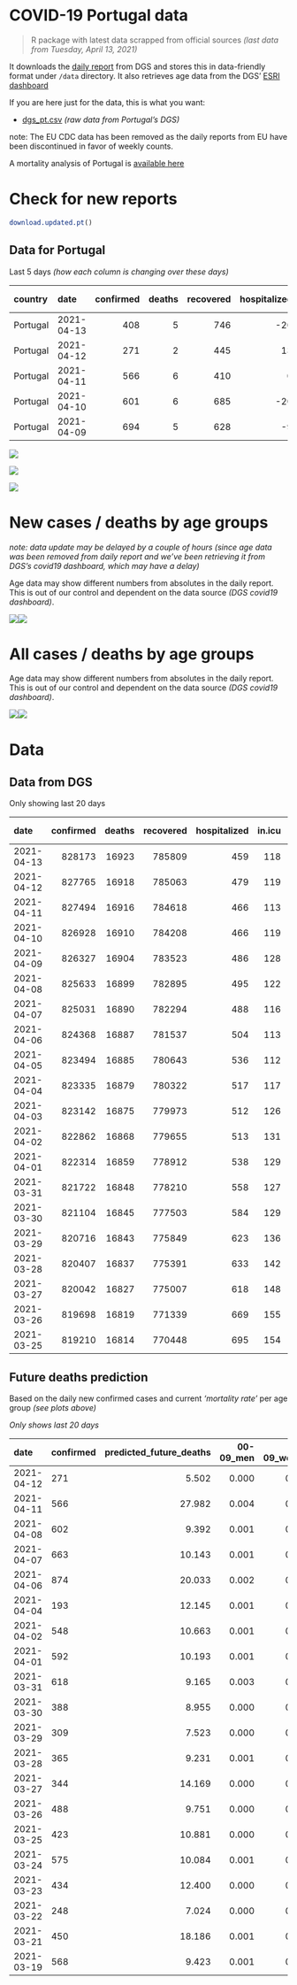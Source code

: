 COVID-19 Portugal data
================

> R package with latest data scrapped from official sources *(last data
> from Tuesday, April 13, 2021)*

It downloads the [daily
report](https://covid19.min-saude.pt/relatorio-de-situacao/) from DGS
and stores this in data-friendly format under `/data` directory. It also
retrieves age data from the DGS’ [ESRI
dashboard](https://covid19.min-saude.pt/ponto-de-situacao-atual-em-portugal/)

If you are here just for the data, this is what you want:

  - [dgs\_pt.csv](raw/master/data/dgs_pt.csv) *(raw data from Portugal’s
    DGS)*

note: The EU CDC data has been removed as the daily reports from EU have
been discontinued in favor of weekly counts.

A mortality analysis of Portugal is [available
here](https://averissimo.github.io/covid19-analysis/mortality.html)

# Check for new reports

``` r
download.updated.pt()
```

## Data for Portugal

Last 5 days *(how each column is changing over these days)*

| country  | date       | confirmed | deaths | recovered | hospitalized | in.icu | confirmed\_m\_00-09 | confirmed\_w\_00-09 | confirmed\_m\_10-19 | confirmed\_w\_10-19 | confirmed\_m\_20-29 | confirmed\_w\_20-29 | confirmed\_m\_30-39 | confirmed\_w\_30-39 | confirmed\_m\_40-49 | confirmed\_w\_40-49 | confirmed\_m\_50-59 | confirmed\_w\_50-59 | confirmed\_m\_60-69 | confirmed\_w\_60-69 | confirmed\_m\_70-79 | confirmed\_w\_70-79 | confirmed\_m\_80+ | confirmed\_w\_80+ | death\_m\_00-09 | death\_w\_00-09 | death\_m\_10-19 | death\_w\_10-19 | death\_m\_20-29 | death\_w\_20-29 | death\_m\_30-39 | death\_w\_30-39 | death\_m\_40-49 | death\_w\_40-49 | death\_m\_50-59 | death\_w\_50-59 | death\_m\_60-69 | death\_w\_60-69 | death\_m\_70-79 | death\_w\_70-79 | death\_m\_80+ | death\_w\_80+ | first\_vaccine | second\_vaccine |
| :------- | :--------- | --------: | -----: | --------: | -----------: | -----: | ------------------: | ------------------: | ------------------: | ------------------: | ------------------: | ------------------: | ------------------: | ------------------: | ------------------: | ------------------: | ------------------: | ------------------: | ------------------: | ------------------: | ------------------: | ------------------: | ----------------: | ----------------: | --------------: | --------------: | --------------: | --------------: | --------------: | --------------: | --------------: | --------------: | --------------: | --------------: | --------------: | --------------: | --------------: | --------------: | --------------: | --------------: | ------------: | ------------: | -------------: | --------------: |
| Portugal | 2021-04-13 |       408 |      5 |       746 |         \-20 |    \-1 |                  NA |                  NA |                  NA |                  NA |                  NA |                  NA |                  NA |                  NA |                  NA |                  NA |                  NA |                  NA |                  NA |                  NA |                  NA |                  NA |                NA |                NA |              NA |              NA |              NA |              NA |              NA |              NA |              NA |              NA |              NA |              NA |              NA |              NA |              NA |              NA |              NA |              NA |            NA |            NA |          29822 |            2162 |
| Portugal | 2021-04-12 |       271 |      2 |       445 |           13 |      6 |                   3 |                 \-1 |                   8 |                  11 |                  39 |                  10 |                  40 |                  23 |                   7 |                   8 |                  23 |                  30 |                   0 |                  18 |                  18 |                  19 |                 7 |                 8 |               0 |               0 |               0 |               0 |               0 |               0 |               0 |               0 |               0 |               0 |               0 |               0 |               0 |               0 |               1 |               0 |             1 |             0 |             NA |              NA |
| Portugal | 2021-04-11 |       566 |      6 |       410 |            0 |    \-6 |                  NA |                  NA |                  NA |                  NA |                  NA |                  NA |                  NA |                  NA |                  NA |                  NA |                  NA |                  NA |                  NA |                  NA |                  NA |                  NA |                NA |                NA |              NA |              NA |              NA |              NA |              NA |              NA |              NA |              NA |              NA |              NA |              NA |              NA |              NA |              NA |              NA |              NA |            NA |            NA |             NA |              NA |
| Portugal | 2021-04-10 |       601 |      6 |       685 |         \-20 |    \-9 |                  NA |                  NA |                  NA |                  NA |                  NA |                  NA |                  NA |                  NA |                  NA |                  NA |                  NA |                  NA |                  NA |                  NA |                  NA |                  NA |                NA |                NA |              NA |              NA |              NA |              NA |              NA |              NA |              NA |              NA |              NA |              NA |              NA |              NA |              NA |              NA |              NA |              NA |            NA |            NA |          67779 |           14691 |
| Portugal | 2021-04-09 |       694 |      5 |       628 |          \-9 |      6 |                  NA |                  NA |                  NA |                  NA |                  NA |                  NA |                  NA |                  NA |                  NA |                  NA |                  NA |                  NA |                  NA |                  NA |                  NA |                  NA |                NA |                NA |              NA |              NA |              NA |              NA |              NA |              NA |              NA |              NA |              NA |              NA |              NA |              NA |              NA |              NA |              NA |              NA |            NA |            NA |          55486 |           15006 |

![](README_files/figure-gfm/totals-1.svg)<!-- -->

![](README_files/figure-gfm/differential-1.svg)<!-- -->

![](README_files/figure-gfm/differential_7days-1.svg)<!-- -->

# New cases / deaths by age groups

*note: data update may be delayed by a couple of hours (since age data
was been removed from daily report and we’ve been retrieving it from
DGS’s covid19 dashboard, which may have a delay)*

Age data may show different numbers from absolutes in the daily report.
This is out of our control and dependent on the data source *(DGS
covid19 dashboard)*.

![](README_files/figure-gfm/new_cases_deaths-1.svg)<!-- -->![](README_files/figure-gfm/new_cases_deaths-2.svg)<!-- -->

# All cases / deaths by age groups

Age data may show different numbers from absolutes in the daily report.
This is out of our control and dependent on the data source *(DGS
covid19 dashboard)*.

![](README_files/figure-gfm/total_cases_deaths-1.svg)<!-- -->![](README_files/figure-gfm/total_cases_deaths-2.svg)<!-- -->

# Data

## Data from DGS

Only showing last 20 days

| date       | confirmed | deaths | recovered | hospitalized | in.icu | confirmed\_m\_00-09 | confirmed\_w\_00-09 | confirmed\_m\_10-19 | confirmed\_w\_10-19 | confirmed\_m\_20-29 | confirmed\_w\_20-29 | confirmed\_m\_30-39 | confirmed\_w\_30-39 | confirmed\_m\_40-49 | confirmed\_w\_40-49 | confirmed\_m\_50-59 | confirmed\_w\_50-59 | confirmed\_m\_60-69 | confirmed\_w\_60-69 | confirmed\_m\_70-79 | confirmed\_w\_70-79 | confirmed\_m\_80+ | confirmed\_w\_80+ | death\_m\_00-09 | death\_w\_00-09 | death\_m\_10-19 | death\_w\_10-19 | death\_m\_20-29 | death\_w\_20-29 | death\_m\_30-39 | death\_w\_30-39 | death\_m\_40-49 | death\_w\_40-49 | death\_m\_50-59 | death\_w\_50-59 | death\_m\_60-69 | death\_w\_60-69 | death\_m\_70-79 | death\_w\_70-79 | death\_m\_80+ | death\_w\_80+ | first\_vaccine | second\_vaccine |
| :--------- | --------: | -----: | --------: | -----------: | -----: | ------------------: | ------------------: | ------------------: | ------------------: | ------------------: | ------------------: | ------------------: | ------------------: | ------------------: | ------------------: | ------------------: | ------------------: | ------------------: | ------------------: | ------------------: | ------------------: | ----------------: | ----------------: | --------------: | --------------: | --------------: | --------------: | --------------: | --------------: | --------------: | --------------: | --------------: | --------------: | --------------: | --------------: | --------------: | --------------: | --------------: | --------------: | ------------: | ------------: | -------------: | --------------: |
| 2021-04-13 |    828173 |  16923 |    785809 |          459 |    118 |                  NA |                  NA |                  NA |                  NA |                  NA |                  NA |                  NA |                  NA |                  NA |                  NA |                  NA |                  NA |                  NA |                  NA |                  NA |                  NA |                NA |                NA |              NA |              NA |              NA |              NA |              NA |              NA |              NA |              NA |              NA |              NA |              NA |              NA |              NA |              NA |              NA |              NA |            NA |            NA |        1553052 |          603753 |
| 2021-04-12 |    827765 |  16918 |    785063 |          479 |    119 |               23443 |               22477 |               38073 |               38365 |               55541 |               62645 |               54265 |               64513 |               60844 |               76698 |               54077 |               68740 |               40425 |               43881 |               25821 |               29086 |             22756 |             45819 |               1 |               1 |               1 |               1 |               7 |               5 |              21 |              20 |              91 |              62 |             330 |             130 |            1054 |             458 |            2270 |            1325 |          5113 |          6028 |        1523230 |          601591 |
| 2021-04-11 |    827494 |  16916 |    784618 |          466 |    113 |               23440 |               22478 |               38065 |               38354 |               55502 |               62635 |               54225 |               64490 |               60837 |               76690 |               54054 |               68710 |               40425 |               43863 |               25803 |               29067 |             22749 |             45811 |               1 |               1 |               1 |               1 |               7 |               5 |              21 |              20 |              91 |              62 |             330 |             130 |            1054 |             458 |            2269 |            1325 |          5112 |          6028 |             NA |              NA |
| 2021-04-10 |    826928 |  16910 |    784208 |          466 |    119 |                  NA |                  NA |                  NA |                  NA |                  NA |                  NA |                  NA |                  NA |                  NA |                  NA |                  NA |                  NA |                  NA |                  NA |                  NA |                  NA |                NA |                NA |              NA |              NA |              NA |              NA |              NA |              NA |              NA |              NA |              NA |              NA |              NA |              NA |              NA |              NA |              NA |              NA |            NA |            NA |        1520991 |          601007 |
| 2021-04-09 |    826327 |  16904 |    783523 |          486 |    128 |                  NA |                  NA |                  NA |                  NA |                  NA |                  NA |                  NA |                  NA |                  NA |                  NA |                  NA |                  NA |                  NA |                  NA |                  NA |                  NA |                NA |                NA |              NA |              NA |              NA |              NA |              NA |              NA |              NA |              NA |              NA |              NA |              NA |              NA |              NA |              NA |              NA |              NA |            NA |            NA |        1453212 |          586316 |
| 2021-04-08 |    825633 |  16899 |    782895 |          495 |    122 |               23350 |               22409 |               37980 |               38295 |               55348 |               62491 |               54058 |               64348 |               60726 |               76544 |               53934 |               68568 |               40321 |               43739 |               25749 |               29017 |             22718 |             45746 |               1 |               1 |               1 |               1 |               7 |               5 |              21 |              20 |              91 |              62 |             330 |             130 |            1052 |             457 |            2264 |            1325 |          5108 |          6023 |        1397726 |          571310 |
| 2021-04-07 |    825031 |  16890 |    782294 |          488 |    116 |               23320 |               22383 |               37963 |               38275 |               55285 |               62459 |               54012 |               64288 |               60675 |               76505 |               53898 |               68519 |               40290 |               43695 |               25737 |               29008 |             22701 |             45728 |               1 |               1 |               1 |               1 |               7 |               5 |              21 |              20 |              91 |              61 |             330 |             130 |            1050 |             457 |            2263 |            1324 |          5106 |          6021 |        1346317 |          560871 |
| 2021-04-06 |    824368 |  16887 |    781537 |          504 |    113 |               23307 |               22365 |               37929 |               38251 |               55227 |               62410 |               53978 |               64241 |               60609 |               76448 |               53851 |               68449 |               40252 |               43656 |               25717 |               28989 |             22687 |             45710 |               1 |               1 |               1 |               1 |               7 |               5 |              21 |              20 |              91 |              61 |             330 |             130 |            1049 |             457 |            2261 |            1324 |          5106 |          6021 |        1309681 |          557789 |
| 2021-04-05 |    823494 |  16885 |    780643 |          536 |    112 |                  NA |                  NA |                  NA |                  NA |                  NA |                  NA |                  NA |                  NA |                  NA |                  NA |                  NA |                  NA |                  NA |                  NA |                  NA |                  NA |                NA |                NA |              NA |              NA |              NA |              NA |              NA |              NA |              NA |              NA |              NA |              NA |              NA |              NA |              NA |              NA |              NA |              NA |            NA |            NA |        1282956 |          551869 |
| 2021-04-04 |    823335 |  16879 |    780322 |          517 |    117 |               23264 |               22314 |               37911 |               38232 |               55154 |               62325 |               53891 |               64161 |               60527 |               76372 |               53771 |               68369 |               40207 |               43586 |               25676 |               28965 |             22657 |             45666 |               1 |               1 |               1 |               1 |               7 |               5 |              21 |              20 |              91 |              61 |             330 |             130 |            1049 |             456 |            2258 |            1324 |          5103 |          6020 |        1281718 |          551500 |
| 2021-04-03 |    823142 |  16875 |    779973 |          512 |    126 |                  NA |                  NA |                  NA |                  NA |                  NA |                  NA |                  NA |                  NA |                  NA |                  NA |                  NA |                  NA |                  NA |                  NA |                  NA |                  NA |                NA |                NA |              NA |              NA |              NA |              NA |              NA |              NA |              NA |              NA |              NA |              NA |              NA |              NA |              NA |              NA |              NA |              NA |            NA |            NA |        1270907 |          544377 |
| 2021-04-02 |    822862 |  16868 |    779655 |          513 |    131 |               23240 |               22297 |               37904 |               38220 |               55118 |               62289 |               53844 |               64133 |               60502 |               76336 |               53747 |               68353 |               40168 |               43539 |               25664 |               28951 |             22636 |             45636 |               1 |               1 |               1 |               1 |               7 |               5 |              21 |              20 |              91 |              61 |             330 |             130 |            1046 |             456 |            2257 |            1323 |          5100 |          6017 |             NA |              NA |
| 2021-04-01 |    822314 |  16859 |    778912 |          538 |    129 |               23212 |               22264 |               37897 |               38209 |               55085 |               62243 |               53799 |               64080 |               60455 |               76306 |               53701 |               68311 |               40137 |               43515 |               25652 |               28934 |             22620 |             45608 |               1 |               1 |               1 |               1 |               7 |               5 |              21 |              20 |              91 |              61 |             330 |             130 |            1046 |             456 |            2255 |            1321 |          5097 |          6015 |             NA |              NA |
| 2021-03-31 |    821722 |  16848 |    778210 |          558 |    127 |               23179 |               22229 |               37873 |               38194 |               55050 |               62194 |               53757 |               64034 |               60400 |               76263 |               53657 |               68273 |               40111 |               43476 |               25630 |               28925 |             22605 |             45586 |               1 |               1 |               1 |               1 |               7 |               5 |              21 |              20 |              91 |              61 |             330 |             129 |            1044 |             456 |            2254 |            1320 |          5096 |          6010 |             NA |              NA |
| 2021-03-30 |    821104 |  16845 |    777503 |          584 |    129 |               23120 |               22194 |               37839 |               38184 |               55020 |               62155 |               53736 |               63984 |               60327 |               76209 |               53620 |               68229 |               40080 |               43442 |               25606 |               28912 |             22593 |             45570 |               1 |               1 |               1 |               1 |               7 |               5 |              21 |              20 |              91 |              61 |             330 |             129 |            1043 |             456 |            2253 |            1320 |          5095 |          6010 |             NA |              NA |
| 2021-03-29 |    820716 |  16843 |    775849 |          623 |    136 |               23114 |               22178 |               37831 |               38172 |               54994 |               62134 |               53714 |               63963 |               60285 |               76174 |               53588 |               68196 |               40067 |               43410 |               25582 |               28897 |             22579 |             45555 |               1 |               1 |               1 |               1 |               7 |               5 |              21 |              20 |              91 |              61 |             330 |             129 |            1042 |             456 |            2253 |            1320 |          5095 |          6009 |             NA |              NA |
| 2021-03-28 |    820407 |  16837 |    775391 |          633 |    142 |               23105 |               22166 |               37805 |               38156 |               54972 |               62122 |               53701 |               63941 |               60270 |               76148 |               53565 |               68183 |               40041 |               43374 |               25575 |               28894 |             22561 |             45544 |               1 |               1 |               1 |               1 |               7 |               5 |              21 |              20 |              91 |              61 |             330 |             129 |            1042 |             456 |            2251 |            1320 |          5094 |          6006 |             NA |              NA |
| 2021-03-27 |    820042 |  16827 |    775007 |          618 |    148 |               23092 |               22152 |               37798 |               38158 |               54940 |               62096 |               53680 |               63923 |               60245 |               76114 |               53544 |               68150 |               40018 |               43338 |               25560 |               28877 |             22543 |             45530 |               1 |               1 |               1 |               1 |               7 |               5 |              21 |              20 |              91 |              61 |             329 |             129 |            1042 |             455 |            2250 |            1319 |          5089 |          6005 |             NA |              NA |
| 2021-03-26 |    819698 |  16819 |    771339 |          669 |    155 |               23092 |               22148 |               37779 |               38156 |               54916 |               62086 |               53663 |               63905 |               60217 |               76085 |               53520 |               68132 |               39992 |               43309 |               25543 |               28862 |             22518 |             45491 |               1 |               1 |               1 |               1 |               7 |               5 |              21 |              20 |              91 |              61 |             328 |             129 |            1042 |             454 |            2250 |            1318 |          5087 |          6002 |             NA |              NA |
| 2021-03-25 |    819210 |  16814 |    770448 |          695 |    154 |               23084 |               22136 |               37746 |               38129 |               54862 |               62048 |               53638 |               63877 |               60183 |               76048 |               53485 |               68105 |               39960 |               43279 |               25540 |               28847 |             22502 |             45463 |               1 |               1 |               1 |               1 |               7 |               5 |              21 |              20 |              91 |              61 |             328 |             129 |            1042 |             454 |            2249 |            1317 |          5087 |          5999 |             NA |              NA |

## Future deaths prediction

Based on the daily new confirmed cases and current *‘mortality rate’*
per age group *(see plots above)*

*Only shows last 20 days*

| date       | confirmed | predicted\_future\_deaths | 00-09\_men | 00-09\_women | 10-19\_men | 10-19\_women | 20-29\_men | 20-29\_women | 30-39\_men | 30-39\_women | 40-49\_men | 40-49\_women | 50-59\_men | 50-59\_women | 60-69\_men | 60-69\_women | 70-79\_men | 70-79\_women | 80+\_men | 80+\_women |
| :--------- | :-------- | ------------------------: | ---------: | -----------: | ---------: | -----------: | ---------: | -----------: | ---------: | -----------: | ---------: | -----------: | ---------: | -----------: | ---------: | -----------: | ---------: | -----------: | -------: | ---------: |
| 2021-04-12 | 271       |                     5.502 |      0.000 |        0.000 |      0.000 |        0.000 |      0.005 |        0.001 |      0.015 |        0.007 |      0.010 |        0.006 |      0.140 |        0.057 |      0.000 |        0.188 |      1.582 |        0.866 |    1.573 |      1.052 |
| 2021-04-11 | 566       |                    27.982 |      0.004 |        0.003 |      0.002 |        0.002 |      0.019 |        0.011 |      0.065 |        0.044 |      0.166 |        0.118 |      0.732 |        0.269 |      2.712 |        1.294 |      4.747 |        2.278 |    6.965 |      8.551 |
| 2021-04-08 | 602       |                     9.392 |      0.001 |        0.001 |      0.000 |        0.001 |      0.008 |        0.003 |      0.018 |        0.019 |      0.076 |        0.032 |      0.220 |        0.093 |      0.808 |        0.459 |      1.055 |        0.410 |    3.820 |      2.368 |
| 2021-04-07 | 663       |                    10.143 |      0.001 |        0.001 |      0.001 |        0.001 |      0.007 |        0.004 |      0.013 |        0.015 |      0.099 |        0.046 |      0.287 |        0.132 |      0.991 |        0.407 |      1.758 |        0.866 |    3.146 |      2.368 |
| 2021-04-06 | 874       |                    20.033 |      0.002 |        0.002 |      0.000 |        0.000 |      0.009 |        0.007 |      0.034 |        0.025 |      0.123 |        0.061 |      0.488 |        0.151 |      1.173 |        0.731 |      3.604 |        1.093 |    6.741 |      5.789 |
| 2021-04-04 | 193       |                    12.145 |      0.001 |        0.001 |      0.000 |        0.000 |      0.005 |        0.003 |      0.018 |        0.009 |      0.037 |        0.029 |      0.146 |        0.030 |      1.017 |        0.491 |      1.055 |        0.638 |    4.718 |      3.947 |
| 2021-04-02 | 548       |                    10.663 |      0.001 |        0.001 |      0.000 |        0.000 |      0.004 |        0.004 |      0.017 |        0.016 |      0.070 |        0.024 |      0.281 |        0.079 |      0.808 |        0.250 |      1.055 |        0.774 |    3.595 |      3.684 |
| 2021-04-01 | 592       |                    10.193 |      0.001 |        0.002 |      0.001 |        0.000 |      0.004 |        0.004 |      0.016 |        0.014 |      0.082 |        0.035 |      0.269 |        0.072 |      0.678 |        0.407 |      1.934 |        0.410 |    3.370 |      2.894 |
| 2021-03-31 | 618       |                     9.165 |      0.003 |        0.002 |      0.001 |        0.000 |      0.004 |        0.003 |      0.008 |        0.016 |      0.109 |        0.044 |      0.226 |        0.083 |      0.808 |        0.355 |      2.110 |        0.592 |    2.696 |      2.105 |
| 2021-03-30 | 388       |                     8.955 |      0.000 |        0.001 |      0.000 |        0.000 |      0.003 |        0.002 |      0.009 |        0.007 |      0.063 |        0.028 |      0.195 |        0.062 |      0.339 |        0.334 |      2.110 |        0.683 |    3.146 |      1.973 |
| 2021-03-29 | 309       |                     7.523 |      0.000 |        0.001 |      0.001 |        0.000 |      0.003 |        0.001 |      0.005 |        0.007 |      0.022 |        0.021 |      0.140 |        0.025 |      0.678 |        0.376 |      0.615 |        0.137 |    4.044 |      1.447 |
| 2021-03-28 | 365       |                     9.231 |      0.001 |        0.001 |      0.000 |        0.000 |      0.004 |        0.002 |      0.008 |        0.006 |      0.037 |        0.027 |      0.128 |        0.062 |      0.600 |        0.376 |      1.319 |        0.774 |    4.044 |      1.842 |
| 2021-03-27 | 344       |                    14.169 |      0.000 |        0.000 |      0.000 |        0.000 |      0.003 |        0.001 |      0.007 |        0.006 |      0.042 |        0.023 |      0.146 |        0.034 |      0.678 |        0.303 |      1.495 |        0.683 |    5.617 |      5.131 |
| 2021-03-26 | 488       |                     9.751 |      0.000 |        0.001 |      0.001 |        0.001 |      0.007 |        0.003 |      0.010 |        0.009 |      0.051 |        0.030 |      0.214 |        0.051 |      0.834 |        0.313 |      0.264 |        0.683 |    3.595 |      3.684 |
| 2021-03-25 | 423       |                    10.881 |      0.000 |        0.000 |      0.000 |        0.000 |      0.003 |        0.001 |      0.021 |        0.007 |      0.043 |        0.027 |      0.293 |        0.036 |      0.991 |        0.386 |      1.407 |        0.820 |    3.820 |      3.026 |
| 2021-03-24 | 575       |                    10.084 |      0.001 |        0.000 |      0.000 |        0.001 |      0.008 |        0.003 |      0.025 |        0.016 |      0.045 |        0.025 |      0.250 |        0.095 |      0.756 |        0.511 |      2.022 |        0.774 |    2.921 |      2.631 |
| 2021-03-23 | 434       |                    12.400 |      0.000 |        0.000 |      0.000 |        0.001 |      0.003 |        0.002 |      0.006 |        0.004 |      0.043 |        0.040 |      0.220 |        0.068 |      0.991 |        0.188 |      1.407 |        1.002 |    3.820 |      4.605 |
| 2021-03-22 | 248       |                     7.024 |      0.000 |        0.000 |      0.000 |        0.000 |      0.002 |        0.002 |      0.006 |        0.005 |      0.025 |        0.012 |      0.165 |        0.045 |      0.287 |        0.303 |      1.143 |        0.228 |    2.696 |      2.105 |
| 2021-03-21 | 450       |                    18.186 |      0.001 |        0.001 |      0.001 |        0.000 |      0.009 |        0.006 |      0.025 |        0.021 |      0.096 |        0.065 |      0.281 |        0.183 |      1.199 |        0.762 |      2.549 |        1.549 |    6.965 |      4.473 |
| 2021-03-19 | 568       |                     9.423 |      0.001 |        0.001 |      0.001 |        0.001 |      0.006 |        0.004 |      0.020 |        0.011 |      0.055 |        0.043 |      0.244 |        0.070 |      0.600 |        0.511 |      1.934 |        0.456 |    1.123 |      4.342 |
